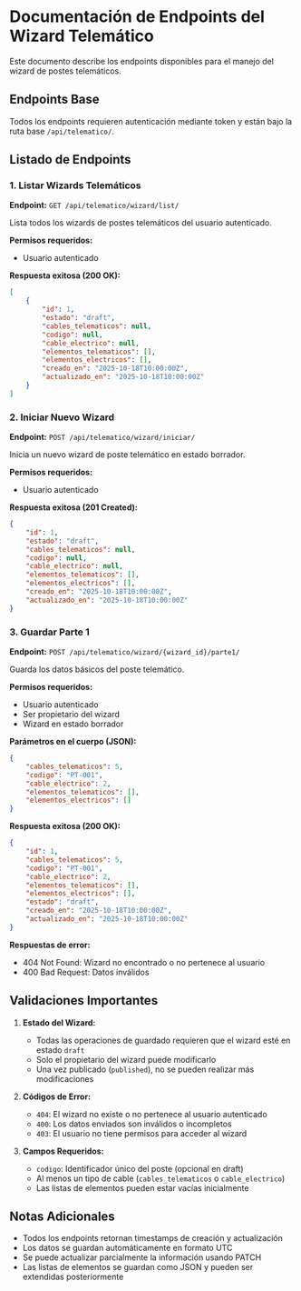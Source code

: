 # Documentación de Endpoints del Wizard Telemático

Este documento describe los endpoints disponibles para el manejo del wizard de postes telemáticos.

## Endpoints Base

Todos los endpoints requieren autenticación mediante token y están bajo la ruta base `/api/telematico/`.

## Listado de Endpoints

### 1. Listar Wizards Telemáticos

**Endpoint:** `GET /api/telematico/wizard/list/`

Lista todos los wizards de postes telemáticos del usuario autenticado.

**Permisos requeridos:**
- Usuario autenticado

**Respuesta exitosa (200 OK):**
```json
[
    {
        "id": 1,
        "estado": "draft",
        "cables_telematicos": null,
        "codigo": null,
        "cable_electrico": null,
        "elementos_telematicos": [],
        "elementos_electricos": [],
        "creado_en": "2025-10-18T10:00:00Z",
        "actualizado_en": "2025-10-18T10:00:00Z"
    }
]
```

### 2. Iniciar Nuevo Wizard

**Endpoint:** `POST /api/telematico/wizard/iniciar/`

Inicia un nuevo wizard de poste telemático en estado borrador.

**Permisos requeridos:**
- Usuario autenticado

**Respuesta exitosa (201 Created):**
```json
{
    "id": 1,
    "estado": "draft",
    "cables_telematicos": null,
    "codigo": null,
    "cable_electrico": null,
    "elementos_telematicos": [],
    "elementos_electricos": [],
    "creado_en": "2025-10-18T10:00:00Z",
    "actualizado_en": "2025-10-18T10:00:00Z"
}
```

### 3. Guardar Parte 1

**Endpoint:** `POST /api/telematico/wizard/{wizard_id}/parte1/`

Guarda los datos básicos del poste telemático.

**Permisos requeridos:**
- Usuario autenticado
- Ser propietario del wizard
- Wizard en estado borrador

**Parámetros en el cuerpo (JSON):**
```json
{
    "cables_telematicos": 5,
    "codigo": "PT-001",
    "cable_electrico": 2,
    "elementos_telematicos": [],
    "elementos_electricos": []
}
```

**Respuesta exitosa (200 OK):**
```json
{
    "id": 1,
    "cables_telematicos": 5,
    "codigo": "PT-001",
    "cable_electrico": 2,
    "elementos_telematicos": [],
    "elementos_electricos": [],
    "estado": "draft",
    "creado_en": "2025-10-18T10:00:00Z",
    "actualizado_en": "2025-10-18T10:00:00Z"
}
```

**Respuestas de error:**
- 404 Not Found: Wizard no encontrado o no pertenece al usuario
- 400 Bad Request: Datos inválidos

## Validaciones Importantes

1. **Estado del Wizard:**
   - Todas las operaciones de guardado requieren que el wizard esté en estado `draft`
   - Solo el propietario del wizard puede modificarlo
   - Una vez publicado (`published`), no se pueden realizar más modificaciones

2. **Códigos de Error:**
   - `404`: El wizard no existe o no pertenece al usuario autenticado
   - `400`: Los datos enviados son inválidos o incompletos
   - `403`: El usuario no tiene permisos para acceder al wizard

3. **Campos Requeridos:**
   - `codigo`: Identificador único del poste (opcional en draft)
   - Al menos un tipo de cable (`cables_telematicos` o `cable_electrico`)
   - Las listas de elementos pueden estar vacías inicialmente

## Notas Adicionales

- Todos los endpoints retornan timestamps de creación y actualización
- Los datos se guardan automáticamente en formato UTC
- Se puede actualizar parcialmente la información usando PATCH
- Las listas de elementos se guardan como JSON y pueden ser extendidas posteriormente